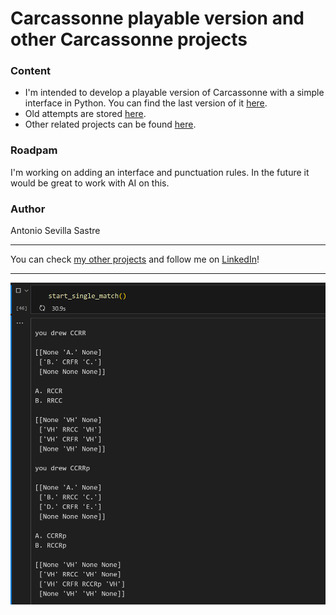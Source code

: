 # Carcassonne playable version and other Carcassonne projects

### Content
- I'm intended to develop a playable version of Carcassonne with a simple interface in Python. You can find the last version of it [here](https://github.com/asevillasastre/Carcassonne/blob/main/carcassonne-last-version.ipynb).
- Old attempts are stored [here](https://github.com/asevillasastre/Carcassonne/tree/main/carcassonne-old-versions).
- Other related projects can be found [here](https://github.com/asevillasastre/Carcassonne/tree/main/other-carcassonne-projects).

### Roadpam
I'm working on adding an interface and punctuation rules. In the future it would be great to work with AI on this.

### Author
Antonio Sevilla Sastre

-----------------------------------------------------------------------------

You can check [my other projects](https://github.com/asevillasastre?tab=repositories) and follow me on [LinkedIn](https://www.linkedin.com/in/asevillasastre/)!

-----------------------------------------------------------------------------

![alt text](https://github.com/asevillasastre/Carcassonne/blob/main/images/basic-playing-interface-19-12-23.png?raw=true)
